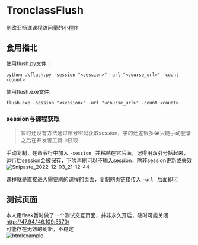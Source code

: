 # TronclassFlush
刷欧亚畅课课程访问量的小程序

## 食用指北
使用flush.py文件：
```shell
python .\flush.py -session "<session>" -url "<course_url>" -count <count>
```
使用flush.exe文件:
```shell
flush.exe -session "<session>" -url "<course_url>" -count <count>
```

### session与课程获取

> 暂时还没有方法通过账号密码获取session，学的还差很多😭只能手动登录之后在开发者工具中获取  

手动复制，在命令行中加入 `-session ` 并粘贴在它后面，记得用双引号括起来，运行后session会被保存，下次再刷可以不输入session，除非session更新或失效
![Snipaste_2022-12-03_21-12-44](https://user-images.githubusercontent.com/96933655/206089872-be2446d1-f1c5-419b-9491-1afca5f626de.png)


课程就是直接进入需要刷的课程的页面，复制网页链接传入 `-url ` 后面即可

## 测试页面
本人用flask暂时做了一个测试交互页面，并非永久开启，随时可能关闭：
http://47.94.146.109:5570/  
可能存在无效的刷新，不稳定  
![htmlexample](https://user-images.githubusercontent.com/96933655/206091858-b966993d-e24a-4279-9d7b-1d76b894f000.png)

